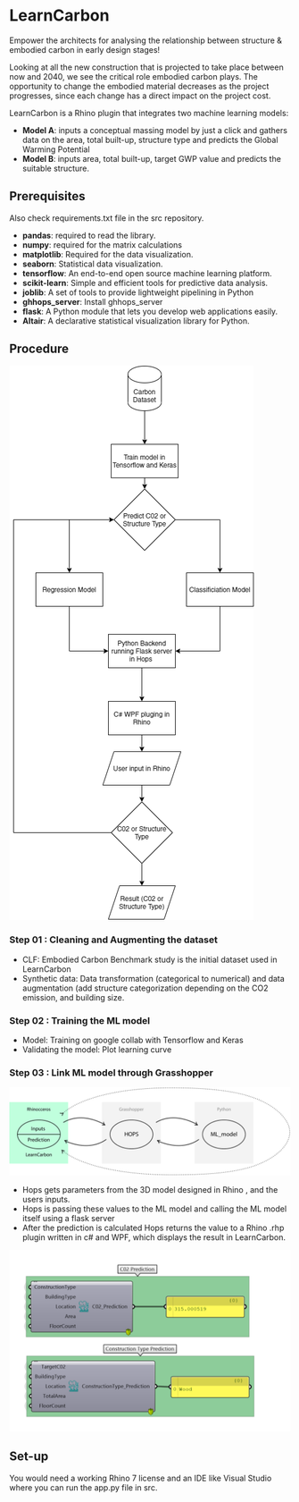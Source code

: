 # LearnCarbon
Empower the architects for  analysing the relationship between structure & embodied carbon in early design stages!

Looking at all the new construction that is projected to take place between now and 2040, we see the critical role embodied carbon plays.
The opportunity to change the embodied material decreases as the project progresses, since each change has a direct impact on the project cost.

LearnCarbon is a Rhino plugin that integrates two machine learning models:
* **Model A**: inputs a conceptual massing model by just a click and gathers data on the area, total built-up, structure type and predicts the Global Warming Potential
* **Model B**: inputs area, total built-up, target GWP value and predicts the suitable structure.

## Prerequisites
Also check requirements.txt file in the src repository.
* **pandas**: required to read the library.
* **numpy**: required for the matrix calculations
* **matplotlib**: Required for the data visualization.
* **seaborn**: Statistical data visualization.
* **tensorflow**: An end-to-end open source machine learning platform.
* **scikit-learn**: Simple and efficient tools for predictive data analysis.
* **joblib**: A set of tools to provide lightweight pipelining in Python
* **ghhops_server**: Install ghhops_server
* **flask**: A Python module that lets you develop web applications easily.
* **Altair**: A declarative statistical visualization library for Python.

## Procedure

![Flow Chart](https://github.com/LearnCarbon/src/blob/main/examples/LearnCarbon.drawio.png)

### Step 01 : Cleaning and Augmenting the dataset
* CLF: Embodied Carbon Benchmark study is the initial dataset used in LearnCarbon
* Synthetic data: Data transformation (categorical to numerical) and data augmentation (add structure categorization depending on the CO2 emission, and building size.

### Step 02 : Training the ML model
* Model: Training on google collab with Tensorflow and Keras
* Validating the model: Plot learning curve

### Step 03 : Link ML model through Grasshopper

![Data flow](https://github.com/LearnCarbon/src/blob/main/examples/dataFlow%20diagram.png)

* Hops gets parameters from the 3D model designed in Rhino , and the users inputs.
* Hops is passing these values to the ML model and calling the ML model itself using a flask server
* After the prediction is calculated Hops returns the value to a Rhino .rhp plugin written in c# and WPF, which displays the result in LearnCarbon.

![Hops functionality](https://github.com/LearnCarbon/src/blob/main/examples/HopsBackend_cropped.png)

## Set-up
You would need a working Rhino 7 license and an IDE like Visual Studio where you can run the app.py file in src.
